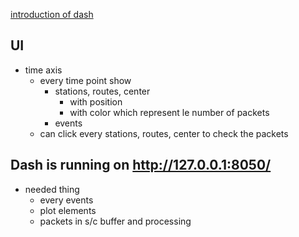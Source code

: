 [introduction of dash](https://blog.csdn.net/lly1122334/article/details/107056777?ops_request_misc=%257B%2522request%255Fid%2522%253A%2522171724382816800213060703%2522%252C%2522scm%2522%253A%252220140713.130102334..%2522%257D&request_id=171724382816800213060703&biz_id=0&utm_medium=distribute.pc_search_result.none-task-blog-2~all~top_positive~default-2-107056777-null-null.142^v100^pc_search_result_base7&utm_term=python%20dash&spm=1018.2226.3001.4187)
## UI
- time axis
    - every time point show
        - stations, routes, center
            - with position
            - with color which represent le number of packets
        - events
    - can click every stations, routes, center to check the packets

## Dash is running on http://127.0.0.1:8050/

- needed thing
    - every events
    - plot elements
    - packets in s/c buffer and processing